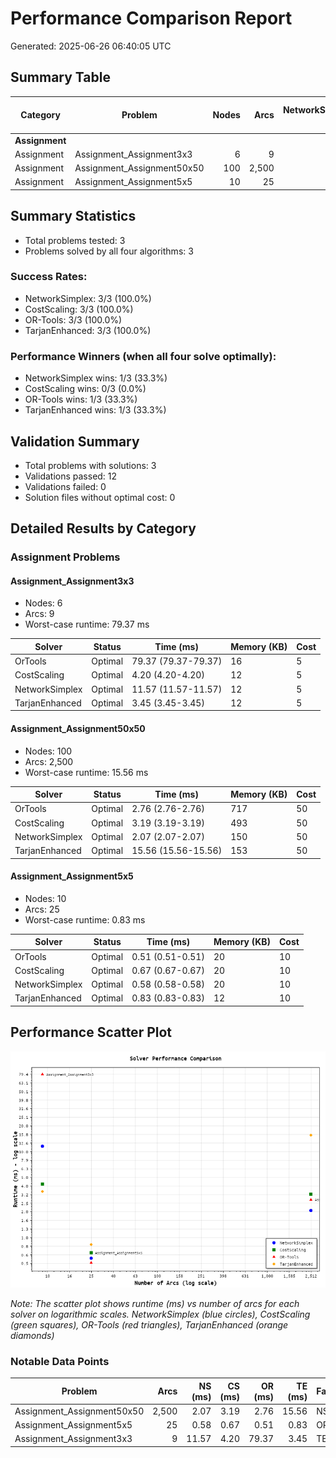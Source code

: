 # Performance Comparison Report
Generated: 2025-06-26 06:40:05 UTC

## Summary Table

| Category | Problem | Nodes | Arcs | NetworkSimplex (ms) | CostScaling (ms) | OR-Tools (ms) | TarjanEnhanced (ms) | Winner | Best vs Worst |
|----------|---------|------:|-----:|--------------------:|-----------------:|--------------:|--------------------:|--------|---------------|
| **Assignment** | | | | | | | | | |
| Assignment | Assignment_Assignment3x3 | 6 | 9 | 11.57 | 4.20 | 79.37 | 3.45 | TarjanEnhanced | 23.04× |
| Assignment | Assignment_Assignment50x50 | 100 | 2,500 | 2.07 | 3.19 | 2.76 | 15.56 | NetworkSimplex | 7.53× |
| Assignment | Assignment_Assignment5x5 | 10 | 25 | 0.58 | 0.67 | 0.51 | 0.83 | OR-Tools | 1.63× |

## Summary Statistics
- Total problems tested: 3
- Problems solved by all four algorithms: 3

### Success Rates:
- NetworkSimplex: 3/3 (100.0%)
- CostScaling: 3/3 (100.0%)
- OR-Tools: 3/3 (100.0%)
- TarjanEnhanced: 3/3 (100.0%)

### Performance Winners (when all four solve optimally):
- NetworkSimplex wins: 1/3 (33.3%)
- CostScaling wins: 0/3 (0.0%)
- OR-Tools wins: 1/3 (33.3%)
- TarjanEnhanced wins: 1/3 (33.3%)

## Validation Summary
- Total problems with solutions: 3
- Validations passed: 12
- Validations failed: 0
- Solution files without optimal cost: 0

## Detailed Results by Category

### Assignment Problems

#### Assignment_Assignment3x3
- Nodes: 6
- Arcs: 9
- Worst-case runtime: 79.37 ms

| Solver | Status | Time (ms) | Memory (KB) | Cost |
|--------|--------|-----------|-------------|------|
| OrTools | Optimal | 79.37 (79.37-79.37) | 16 | 5 |
| CostScaling | Optimal | 4.20 (4.20-4.20) | 12 | 5 |
| NetworkSimplex | Optimal | 11.57 (11.57-11.57) | 12 | 5 |
| TarjanEnhanced | Optimal | 3.45 (3.45-3.45) | 12 | 5 |

#### Assignment_Assignment50x50
- Nodes: 100
- Arcs: 2,500
- Worst-case runtime: 15.56 ms

| Solver | Status | Time (ms) | Memory (KB) | Cost |
|--------|--------|-----------|-------------|------|
| OrTools | Optimal | 2.76 (2.76-2.76) | 717 | 50 |
| CostScaling | Optimal | 3.19 (3.19-3.19) | 493 | 50 |
| NetworkSimplex | Optimal | 2.07 (2.07-2.07) | 150 | 50 |
| TarjanEnhanced | Optimal | 15.56 (15.56-15.56) | 153 | 50 |

#### Assignment_Assignment5x5
- Nodes: 10
- Arcs: 25
- Worst-case runtime: 0.83 ms

| Solver | Status | Time (ms) | Memory (KB) | Cost |
|--------|--------|-----------|-------------|------|
| OrTools | Optimal | 0.51 (0.51-0.51) | 20 | 10 |
| CostScaling | Optimal | 0.67 (0.67-0.67) | 20 | 10 |
| NetworkSimplex | Optimal | 0.58 (0.58-0.58) | 20 | 10 |
| TarjanEnhanced | Optimal | 0.83 (0.83-0.83) | 12 | 10 |

## Performance Scatter Plot

![Performance Scatter Plot](performance_scatter_plot.png)

*Note: The scatter plot shows runtime (ms) vs number of arcs for each solver on logarithmic scales.*
*NetworkSimplex (blue circles), CostScaling (green squares), OR-Tools (red triangles), TarjanEnhanced (orange diamonds)*

### Notable Data Points

| Problem | Arcs | NS (ms) | CS (ms) | OR (ms) | TE (ms) | Fastest |
|---------|-----:|--------:|--------:|--------:|--------:|---------|
| Assignment_Assignment50x50 | 2,500 | 2.07 | 3.19 | 2.76 | 15.56 | NS |
| Assignment_Assignment5x5 | 25 | 0.58 | 0.67 | 0.51 | 0.83 | OR |
| Assignment_Assignment3x3 | 9 | 11.57 | 4.20 | 79.37 | 3.45 | TE |

